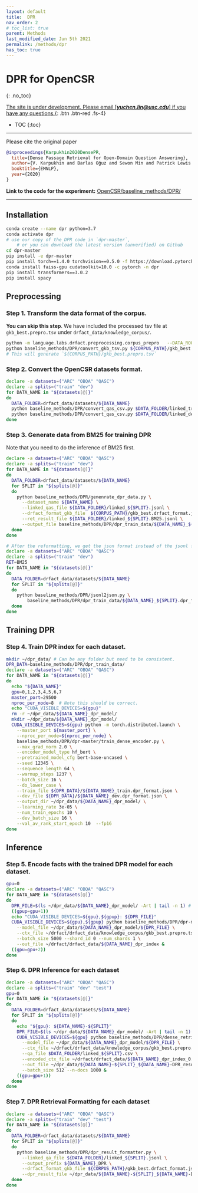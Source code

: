 ```yaml
---
layout: default
title:  DPR
nav_order: 2
# toc_list: true
parent: Methods
last_modified_date: Jun 5th 2021
permalink: /methods/dpr
has_toc: true
---
```


# DPR for OpenCSR
{: .no_toc}

[The site is under development. Please email [***yuchen.lin@usc.edu***] if you have any questions.](){: .btn .btn-red .fs-4}

- TOC
{:toc}

---

Please cite the original paper
```bibtex
@inproceedings{Karpukhin2020DensePR,
  title={Dense Passage Retrieval for Open-Domain Question Answering},
  author={V. Karpukhin and Barlas Oğuz and Sewon Min and Patrick Lewis and Ledell Yu Wu and Sergey Edunov and Danqi Chen and Wen-tau Yih},
  booktitle={EMNLP},
  year={2020}
}
```

**Link to the code for the experiment:** [OpenCSR/baseline_methods/DPR/](https://github.com/yuchenlin/OpenCSR/tree/main/baseline_methods/DPR)

---

## Installation

```bash
conda create --name dpr python=3.7
conda activate dpr
# use our copy of the DPR code in `dpr-master`, 
    # or you can download the latest version (unverified) on Github
cd dpr-master
pip install -e dpr-master
pip install torch==1.4.0 torchvision==0.5.0 -f https://download.pytorch.org/whl/cu100/torch_stable.html
conda install faiss-gpu cudatoolkit=10.0 -c pytorch -n dpr
pip install transformers==3.0.2
pip install spacy
```


## Preprocessing 

### Step 1. Transform the data format of the corpus.
**You can skip this step**. We have included the processed tsv file at `gkb_best.prepro.tsv` under `drfact_data/knowledge_corpus/`.
```bash
python -m language.labs.drfact.preprocessing.corpus_prepro   --DATA_ROOT drfact_data/knowledge_corpus   --CORPUS_PATH GenericsKB-Best.tsv   --OUTPUT_JSON_PATH gkb_best.prepro.jsonl
python baseline_methods/DPR/convert_gkb_tsv.py ${CORPUS_PATH}/gkb_best.prepro.jsonl
# This will generate `${CORPUS_PATH}/gkb_best.prepro.tsv`
```

### Step 2. Convert the OpenCSR datasets format.

```bash
declare -a datasets=("ARC" "OBQA" "QASC")
declare -a splits=("train" "dev")
for DATA_NAME in "${datasets[@]}"
do
  DATA_FOLDER=drfact_data/datasets/${DATA_NAME}
  python baseline_methods/DPR/convert_qas_csv.py $DATA_FOLDER/linked_train.jsonl no &
  python baseline_methods/DPR/convert_qas_csv.py $DATA_FOLDER/linked_dev.jsonl no &
done
```

### Step 3. Generate data from BM25 for training DPR
Note that you need to do the inference of BM25 first.

```bash
declare -a datasets=("ARC" "OBQA" "QASC")
declare -a splits=("train" "dev")
for DATA_NAME in "${datasets[@]}"
do
  DATA_FOLDER=drfact_data/datasets/${DATA_NAME}
  for SPLIT in "${splits[@]}"
  do
    python baseline_methods/DPR/genenrate_dpr_data.py \
      --dataset_name ${DATA_NAME} \
      --linked_qas_file ${DATA_FOLDER}/linked_${SPLIT}.jsonl \
      --drfact_format_gkb_file  ${CORPUS_PATH}/gkb_best.drfact_format.jsonl \
      --ret_result_file ${DATA_FOLDER}/linked_${SPLIT}.BM25.jsonl \
      --output_file baseline_methods/DPR/dpr_train_data/${DATA_NAME}_${SPLIT}.dpr_format.jsonl &
  done
done

# After the reformatting, we get the json format instead of the jsonl format
declare -a datasets=("ARC" "OBQA" "QASC")
declare -a splits=("train" "dev")
RET=BM25
for DATA_NAME in "${datasets[@]}"
do
  DATA_FOLDER=drfact_data/datasets/${DATA_NAME}
  for SPLIT in "${splits[@]}"
  do
    python baseline_methods/DPR/jsonl2json.py \
        baseline_methods/DPR/dpr_train_data/${DATA_NAME}_${SPLIT}.dpr_format.jsonl &
  done
done 
```

## Training DPR

### Step 4. Train DPR index for each dataset.

```bash
mkdir ~/dpr_data/ # Can be any folder but need to be consistent.
DPR_DATA=baseline_methods/DPR/dpr_train_data/
declare -a datasets=("ARC" "OBQA" "QASC")
for DATA_NAME in "${datasets[@]}"
do 
  echo "${DATA_NAME}"
  gpu=0,1,2,3,4,5,6,7
  master_port=29500
  nproc_per_node=8  # Note this should be correct.
  echo "CUDA_VISIBLE_DEVICES=${gpu}"
  rm -r ~/dpr_data/${DATA_NAME}_dpr_model/
  mkdir ~/dpr_data/${DATA_NAME}_dpr_model/
  CUDA_VISIBLE_DEVICES=${gpu} python -m torch.distributed.launch \
    --master_port ${master_port} \
    --nproc_per_node=${nproc_per_node} \
    baseline_methods/DPR/dpr-master/train_dense_encoder.py \
    --max_grad_norm 2.0 \
    --encoder_model_type hf_bert \
    --pretrained_model_cfg bert-base-uncased \
    --seed 12345 \
    --sequence_length 64 \
    --warmup_steps 1237 \
    --batch_size 16 \
    --do_lower_case \
    --train_file ${DPR_DATA}/${DATA_NAME}_train.dpr_format.json \
    --dev_file ${DPR_DATA}/${DATA_NAME}_dev.dpr_format.json \
    --output_dir ~/dpr_data/${DATA_NAME}_dpr_model/ \
    --learning_rate 3e-05 \
    --num_train_epochs 10 \
    --dev_batch_size 16 \
    --val_av_rank_start_epoch 10  --fp16
done
```

## Inference

### Step 5. Encode facts with the trained DPR model for each dataset.

```bash
gpu=0
declare -a datasets=("ARC" "OBQA" "QASC")
for DATA_NAME in "${datasets[@]}"
do
  DPR_FILE=$(ls ~/dpr_data/${DATA_NAME}_dpr_model/ -Art | tail -n 1) # use the last checkpoint.
  ((gpup=gpu+1))
  echo "CUDA_VISIBLE_DEVICES=${gpu},${gpup}: ${DPR_FILE}"
  CUDA_VISIBLE_DEVICES=${gpu},${gpup} python baseline_methods/DPR/dpr-master/generate_dense_embeddings.py \
    --model_file ~/dpr_data/${DATA_NAME}_dpr_model/${DPR_FILE} \
    --ctx_file ~/drfact/drfact_data/knowledge_corpus/gkb_best.prepro.tsv \
    --batch_size 5000 --shard_id 0 --num_shards 1 \
    --out_file ~/drfact/drfact_data/${DATA_NAME}_dpr_index &
  ((gpu=gpu+2))
done
```

### Step 6. DPR Inference for each dataset

```bash
declare -a datasets=("ARC" "OBQA" "QASC")
declare -a splits=("train" "dev" "test")
gpu=0
for DATA_NAME in "${datasets[@]}"
do
  DATA_FOLDER=drfact_data/datasets/${DATA_NAME} 
  for SPLIT in "${splits[@]}"
  do
    echo "${gpu}: ${DATA_NAME}-${SPLIT}"
    DPR_FILE=$(ls ~/dpr_data/${DATA_NAME}_dpr_model/ -Art | tail -n 1)
    CUDA_VISIBLE_DEVICES=${gpu} python baseline_methods/DPR/dense_retriever.py \
      --model_file ~/dpr_data/${DATA_NAME}_dpr_model/${DPR_FILE} \
      --ctx_file ~/drfact/drfact_data/knowledge_corpus/gkb_best.prepro.tsv \
      --qa_file $DATA_FOLDER/linked_${SPLIT}.csv \
      --encoded_ctx_file ~/drfact/drfact_data/${DATA_NAME}_dpr_index_0.pkl \
      --out_file ~/dpr_data/${DATA_NAME}-${SPLIT}_${DATA_NAME}-DPR_result_1000.pkl \
      --batch_size 512 --n-docs 1000 &
    ((gpu=gpu+1))
  done
done
```


### Step 7. DPR Retrieval Formatting for each dataset

```bash
declare -a datasets=("ARC" "OBQA" "QASC")
declare -a splits=("train" "dev" "test")
for DATA_NAME in "${datasets[@]}"
do
  DATA_FOLDER=drfact_data/datasets/${DATA_NAME} 
  for SPLIT in "${splits[@]}"
  do
    python baseline_methods/DPR/dpr_result_formatter.py \
      --linked_qa_file ${DATA_FOLDER}/linked_${SPLIT}.jsonl \
      --output_prefix ${DATA_NAME}_DPR \
      --drfact_format_gkb_file ${CORPUS_PATH}/gkb_best.drfact_format.jsonl \
      --dpr_result_file ~/dpr_data/${DATA_NAME}-${SPLIT}_${DATA_NAME}-DPR_result_1000.pkl &
  done
done
```